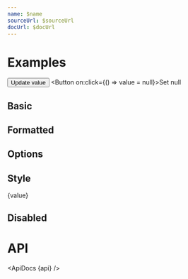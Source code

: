 ```yaml
---
name: $name
sourceUrl: $sourceUrl
docUrl: $docUrl
---
```


<script>
  import api from '$lib/components/SpringValue.svelte?raw&sveld';
  import ApiDocs from '$lib/components/ApiDocs.svelte';

  import AppBar from '$lib/components/AppBar.svelte';
  import Button from '$lib/components/Button.svelte';
  import Preview from '$lib/components/Preview.svelte';
  import SpringValue from '$lib/components/SpringValue.svelte';
  import { formatNumberAsStyle } from '$lib/utils/number';

  let value = 0;

  function update() {
    value = Math.random() * 10;
  }
</script>

# Examples

<Button variant="filled" color="blue" on:click={update}>Update value</Button>
<Button on:click={() => value = null}>Set null</Button>

## Basic

<Preview>
  <SpringValue {value} />
</Preview>

## Formatted

<Preview>
  <SpringValue {value} format="currency" />
</Preview>

## Options

<Preview>
  <SpringValue {value} format="decimal" options={{ stiffness: 0.01, damping: 0.25 }} />
</Preview>

## Style

<Preview>
  <SpringValue {value} let:value>
    <span style:color={value < 5 ? 'red' : 'green'}>{value}</span>
  </SpringValue>
</Preview>

## Disabled

<Preview>
  <SpringValue {value} disabled />
</Preview>

# API

<ApiDocs {api} />
